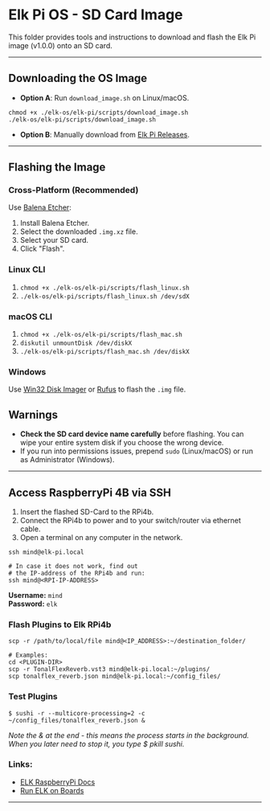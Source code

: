 # Elk Pi OS - SD Card Image

This folder provides tools and instructions to download and flash the Elk Pi image (v1.0.0) onto an SD card.

---

## Downloading the OS Image

- **Option A**: Run `download_image.sh` on Linux/macOS.

```shell
chmod +x ./elk-os/elk-pi/scripts/download_image.sh
./elk-os/elk-pi/scripts/download_image.sh
```

- **Option B**: Manually download from [Elk Pi Releases](https://github.com/elk-audio/elk-pi/releases/tag/1.0.0).

---

## Flashing the Image

### Cross-Platform (Recommended)

Use [Balena Etcher](https://www.balena.io/etcher/):

1. Install Balena Etcher.
2. Select the downloaded `.img.xz` file.
3. Select your SD card.
4. Click "Flash".

### Linux CLI

1. `chmod +x ./elk-os/elk-pi/scripts/flash_linux.sh`
2. `./elk-os/elk-pi/scripts/flash_linux.sh /dev/sdX`

### macOS CLI

1. `chmod +x ./elk-os/elk-pi/scripts/flash_mac.sh`
2. `diskutil unmountDisk /dev/diskX`
3. `./elk-os/elk-pi/scripts/flash_mac.sh /dev/diskX`

### Windows

Use [Win32 Disk Imager](https://sourceforge.net/projects/win32diskimager/) or [Rufus](https://rufus.ie/) to flash the `.img` file.

## Warnings

- **Check the SD card device name carefully** before flashing. You can wipe your entire system disk if you choose the wrong device.
- If you run into permissions issues, prepend `sudo` (Linux/macOS) or run as Administrator (Windows).

---

## Access RaspberryPi 4B via SSH

1. Insert the flashed SD-Card to the RPi4b.
2. Connect the RPi4b to power and to your switch/router via ethernet cable.
3. Open a terminal on any computer in the network.

```shell
ssh mind@elk-pi.local

# In case it does not work, find out
# the IP-address of the RPi4b and run:
ssh mind@<RPI-IP-ADDRESS>
```

**Username:** `mind`  
**Password:** `elk`

### Flash Plugins to Elk RPi4b

```shell
scp -r /path/to/local/file mind@<IP_ADDRESS>:~/destination_folder/

# Examples:
cd <PLUGIN-DIR>
scp -r TonalFlexReverb.vst3 mind@elk-pi.local:~/plugins/
scp tonalflex_reverb.json mind@elk-pi.local:~/config_files/
```

### Test Plugins

```shell
$ sushi -r --multicore-processing=2 -c ~/config_files/tonalflex_reverb.json &
```

_Note the & at the end - this means the process starts in the background. When you later need to stop it, you type $ pkill sushi._

### Links:

- [ELK RaspberryPi Docs](https://elk-audio.github.io/elk-docs/html/intro/getting_started_with_raspberry.html)
- [Run ELK on Boards](https://elk-audio.github.io/elk-docs/html/intro/run_elk_on_boards.html#)

---
